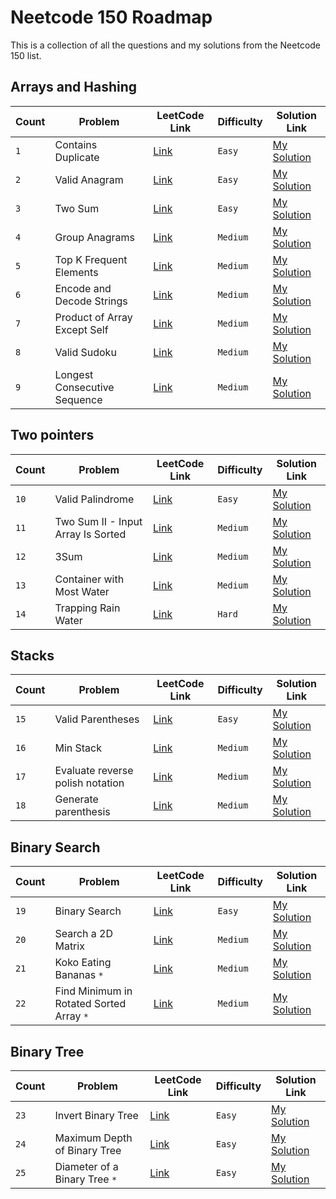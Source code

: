 # Neetcode 150 Roadmap

This is a collection of all the questions and my solutions from the Neetcode 150 list.

## Arrays and Hashing

| Count | Problem                      | LeetCode Link                                                      | Difficulty | Solution Link                                        |
| ----- | ---------------------------- | ------------------------------------------------------------------ | ---------- | ---------------------------------------------------- |
| `1`   | Contains Duplicate           | [Link](https://leetcode.com/problems/contains-duplicate)           | `Easy`     | [My Solution](../problems/01-arrays/neetcode/217.py) |
| `2`   | Valid Anagram                | [Link](https://leetcode.com/problems/valid-anagram)                | `Easy`     | [My Solution](../problems/01-arrays/neetcode/242.py) |
| `3`   | Two Sum                      | [Link](https://leetcode.com/problems/two-sum)                      | `Easy`     | [My Solution](../problems/01-arrays/neetcode/1.py)   |
| `4`   | Group Anagrams               | [Link](https://leetcode.com/problems/group-anagrams)               | `Medium`   | [My Solution](../problems/01-arrays/neetcode/49.py)  |
| `5`   | Top K Frequent Elements      | [Link](https://leetcode.com/problems/top-k-frequent-elements)      | `Medium`   | [My Solution](../problems/01-arrays/neetcode/347.py) |
| `6`   | Encode and Decode Strings    | [Link](https://leetcode.com/problems/encode-and-decode-strings)    | `Medium`   | [My Solution](../problems/01-arrays/neetcode/271.py) |
| `7`   | Product of Array Except Self | [Link](https://leetcode.com/problems/product-of-array-except-self) | `Medium`   | [My Solution](../problems/01-arrays/neetcode/238.py) |
| `8`   | Valid Sudoku                 | [Link](https://leetcode.com/problems/valid-sudoku)                 | `Medium`   | [My Solution](../problems/01-arrays/neetcode/36.py)  |
| `9`   | Longest Consecutive Sequence | [Link](https://leetcode.com/problems/longest-consecutive-sequence) | `Medium`   | [My Solution](../problems/01-arrays/neetcode/128.py) |

## Two pointers

| Count | Problem                            | LeetCode Link                                                                       | Difficulty | Solution Link                                              |
| ----- | ---------------------------------- | ----------------------------------------------------------------------------------- | ---------- | ---------------------------------------------------------- |
| `10`  | Valid Palindrome                   | [Link](https://leetcode.com/problems/valid-palindrome/description/)                 | `Easy`     | [My Solution](../problems/02-two-pointers/neetcode/125.py) |
| `11`  | Two Sum II - Input Array Is Sorted | [Link](https://leetcode.com/problems/two-sum-ii-input-array-is-sorted/description/) | `Medium`   | [My Solution](../problems/02-two-pointers/neetcode/167.py) |
| `12`  | 3Sum                               | [Link](https://leetcode.com/problems/3sum/description/)                             | `Medium`   | [My Solution](../problems/02-two-pointers/neetcode/15.py)  |
| `13`  | Container with Most Water          | [Link](https://leetcode.com/problems/container-with-most-water/description/)        | `Medium`   | [My Solution](../problems/02-two-pointers/neetcode/11.py)  |
| `14`  | Trapping Rain Water                | [Link](https://leetcode.com/problems/trapping-rain-water/description/)              | `Hard`     | [My Solution](../problems/02-two-pointers/neetcode/42.py)  |

## Stacks

| Count | Problem                          | LeetCode Link                                                                       | Difficulty | Solution Link                                       |
| ----- | -------------------------------- | ----------------------------------------------------------------------------------- | ---------- | --------------------------------------------------- |
| `15`  | Valid Parentheses                | [Link](https://leetcode.com/problems/valid-parentheses/description/)                | `Easy`     | [My Solution](../problems/03-stack/neetcode/20.py)  |
| `16`  | Min Stack                        | [Link](https://leetcode.com/problems/min-stack/description/)                        | `Medium`   | [My Solution](../problems/03-stack/neetcode/155.py) |
| `17`  | Evaluate reverse polish notation | [Link](https://leetcode.com/problems/evaluate-reverse-polish-notation/description/) | `Medium`   | [My Solution](../problems/03-stack/neetcode/150.py) |
| `18`  | Generate parenthesis             | [Link](https://leetcode.com/problems/generate-parentheses/description/)             | `Medium`   | [My Solution](../problems/03-stack/neetcode/22.py)  |

## Binary Search

| Count | Problem                                  | LeetCode Link                                                                           | Difficulty | Solution Link                                               |
| ----- | ---------------------------------------- | --------------------------------------------------------------------------------------- | ---------- | ----------------------------------------------------------- |
| `19`  | Binary Search                            | [Link](https://leetcode.com/problems/binary-search/description/)                        | `Easy`     | [My Solution](../problems/04-binary-search/neetcode/704.py) |
| `20`  | Search a 2D Matrix                       | [Link](https://leetcode.com/problems/search-a-2d-matrix/description/)                   | `Medium`   | [My Solution](../problems/04-binary-search/neetcode/74.py)  |
| `21`  | Koko Eating Bananas `*`                  | [Link](https://leetcode.com/problems/koko-eating-bananas/description/)                  | `Medium`   | [My Solution](../problems/04-binary-search/neetcode/875.py) |
| `22`  | Find Minimum in Rotated Sorted Array `*` | [Link](https://leetcode.com/problems/find-minimum-in-rotated-sorted-array/description/) | `Medium`   | [My Solution](../problems/04-binary-search/neetcode/875.py) |

## Binary Tree

| Count | Problem                       | LeetCode Link                                                                   | Difficulty | Solution Link                                             |
| ----- | ----------------------------- | ------------------------------------------------------------------------------- | ---------- | --------------------------------------------------------- |
| `23`  | Invert Binary Tree            | [Link](https://leetcode.com/problems/invert-binary-tree/description/)           | `Easy`     | [My Solution](../problems/05-binary-tree/neetcode/226.py) |
| `24`  | Maximum Depth of Binary Tree  | [Link](https://leetcode.com/problems/maximum-depth-of-binary-tree/description/) | `Easy`     | [My Solution](../problems/05-binary-tree/neetcode/104.py) |
| `25`  | Diameter of a Binary Tree `*` | [Link](https://leetcode.com/problems/diameter-of-binary-tree/description/)      | `Easy`     | [My Solution](../problems/05-binary-tree/neetcode/543.py) |
